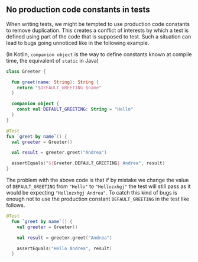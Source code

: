 ## No production code constants in tests
When writing tests, we might be tempted to use production code constants to remove duplication. This creates a 
conflict of interests by which a test is defined using part of the code that is supposed to test. Such a situation 
can lead to bugs going unnoticed like in the following example.

(In Kotlin, `companion object` is the way to define constants known at compile time, the equivalent of `static` in Java)

```kotlin
class Greeter {

  fun greet(name: String): String {
    return "$DEFAULT_GREETING $name"
  }

  companion object {
    const val DEFAULT_GREETING: String = "Hello"
  }
}

@Test
fun `greet by name`() {
  val greeter = Greeter()

  val result = greeter.greet("Andrea")

  assertEquals("${Greeter.DEFAULT_GREETING} Andrea", result)
}
```

The problem with the above code is that if by mistake we change the value of `DEFAULT_GREETING` from `"Hello"` to `"Hellozxhgj"`
the test will still pass as it would be expecting `"Hellozxhgj Andrea"`. To catch this kind of bugs is 
enough not to use the production constant `DEFAULT_GREETING` in the test like follows.

```kotlin
@Test
  fun `greet by name`() {
    val greeter = Greeter()

    val result = greeter.greet("Andrea")

    assertEquals("Hello Andrea", result)
  }
```